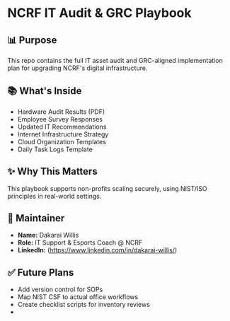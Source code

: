# NCRF IT Audit & GRC Playbook

## 📊 Purpose
This repo contains the full IT asset audit and GRC-aligned implementation plan for upgrading NCRF's digital infrastructure.

## 📚 What's Inside
- Hardware Audit Results (PDF)
- Employee Survey Responses
- Updated IT Recommendations
- Internet Infrastructure Strategy
- Cloud Organization Templates
- Daily Task Logs Template

## ✨ Why This Matters
This playbook supports non-profits scaling securely, using NIST/ISO principles in real-world settings.

## 💼 Maintainer
- **Name:** Dakarai Willis
- **Role:** IT Support & Esports Coach @ NCRF
- **LinkedIn:** (https://www.linkedin.com/in/dakarai-willis/)

## ✅ Future Plans
- Add version control for SOPs
- Map NIST CSF to actual office workflows
- Create checklist scripts for inventory reviews
- 
